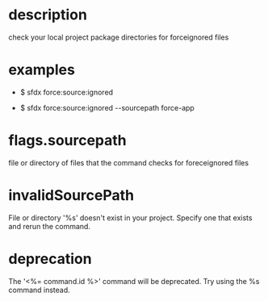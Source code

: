 # description

check your local project package directories for forceignored files

# examples

- $ sfdx force:source:ignored

- $ sfdx force:source:ignored --sourcepath force-app

# flags.sourcepath

file or directory of files that the command checks for foreceignored files

# invalidSourcePath

File or directory '%s' doesn't exist in your project. Specify one that exists and rerun the command.

# deprecation

The '<%= command.id %>' command will be deprecated. Try using the %s command instead.
